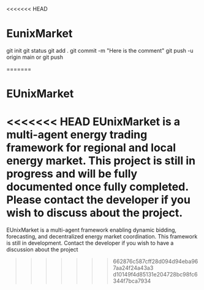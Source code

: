 <<<<<<< HEAD
# EunixMarket
git init
git status
git add .
git commit -m "Here is the comment"
git push -u origin main   or   git push





=======
# EUnixMarket
<<<<<<< HEAD
EUnixMarket is a multi-agent energy trading framework for regional and local energy market. This project is still in progress and will be fully documented once fully completed. Please contact the developer if you wish to discuss about the project.
=======
EUnixMarket is a multi-agent framework enabling dynamic bidding, forecasting, and decentralized energy market coordination. This framework is still in development. Contact the developer if you wish to have a discussion about the project
>>>>>>> 662876c587cff28d094d94eba967aa24f24a43a3
>>>>>>> d10149f4d85131e204728bc98fc6344f7bca7934
